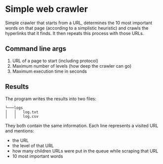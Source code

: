 # Simple web crawler

Simple crawler that starts from a URL, determines the 10 most important words on that page (according to a simplistic heuristic) and crawls the hyperlinks that it finds. It then repeats this process with those URLs.

## Command line args

1. URL of a page to start (including protocol)
2. Maximum number of levels (how deep the crawler can go)
3. Maximum execution time in seconds

## Results

The program writes the results into two files:
```
└───logs
│   │   log.txt
│   │   log.csv
```

They both contain the same information. Each line represents a visited URL and mentions:
- the URL
- the level of that URL
- how many children URLs were put in the queue while scraping that URL
- 10 most important words
